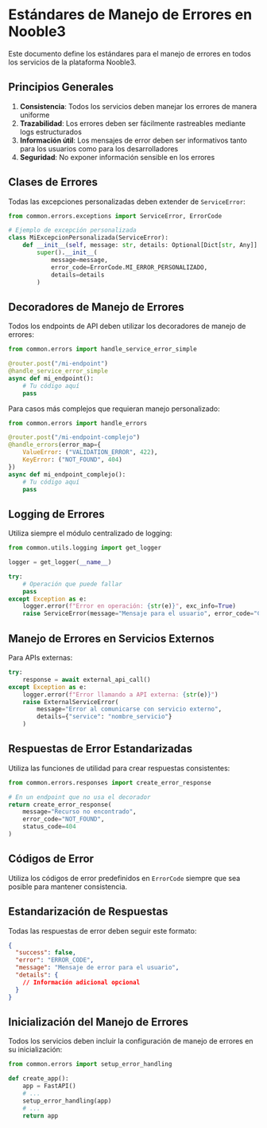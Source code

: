# Estándares de Manejo de Errores en Nooble3

Este documento define los estándares para el manejo de errores en todos los servicios de la plataforma Nooble3.

## Principios Generales

1. **Consistencia**: Todos los servicios deben manejar los errores de manera uniforme
2. **Trazabilidad**: Los errores deben ser fácilmente rastreables mediante logs estructurados
3. **Información útil**: Los mensajes de error deben ser informativos tanto para los usuarios como para los desarrolladores
4. **Seguridad**: No exponer información sensible en los errores

## Clases de Errores

Todas las excepciones personalizadas deben extender de `ServiceError`:

```python
from common.errors.exceptions import ServiceError, ErrorCode

# Ejemplo de excepción personalizada
class MiExcepcionPersonalizada(ServiceError):
    def __init__(self, message: str, details: Optional[Dict[str, Any]] = None):
        super().__init__(
            message=message,
            error_code=ErrorCode.MI_ERROR_PERSONALIZADO,
            details=details
        )
```

## Decoradores de Manejo de Errores

Todos los endpoints de API deben utilizar los decoradores de manejo de errores:

```python
from common.errors import handle_service_error_simple

@router.post("/mi-endpoint")
@handle_service_error_simple
async def mi_endpoint():
    # Tu código aquí
    pass
```

Para casos más complejos que requieran manejo personalizado:

```python
from common.errors import handle_errors

@router.post("/mi-endpoint-complejo")
@handle_errors(error_map={
    ValueError: ("VALIDATION_ERROR", 422),
    KeyError: ("NOT_FOUND", 404)
})
async def mi_endpoint_complejo():
    # Tu código aquí
    pass
```

## Logging de Errores

Utiliza siempre el módulo centralizado de logging:

```python
from common.utils.logging import get_logger

logger = get_logger(__name__)

try:
    # Operación que puede fallar
    pass
except Exception as e:
    logger.error(f"Error en operación: {str(e)}", exc_info=True)
    raise ServiceError(message="Mensaje para el usuario", error_code="CODIGO_ERROR")
```

## Manejo de Errores en Servicios Externos

Para APIs externas:

```python
try:
    response = await external_api_call()
except Exception as e:
    logger.error(f"Error llamando a API externa: {str(e)}")
    raise ExternalServiceError(
        message="Error al comunicarse con servicio externo",
        details={"service": "nombre_servicio"}
    )
```

## Respuestas de Error Estandarizadas

Utiliza las funciones de utilidad para crear respuestas consistentes:

```python
from common.errors.responses import create_error_response

# En un endpoint que no usa el decorador
return create_error_response(
    message="Recurso no encontrado",
    error_code="NOT_FOUND",
    status_code=404
)
```

## Códigos de Error

Utiliza los códigos de error predefinidos en `ErrorCode` siempre que sea posible para mantener consistencia.

## Estandarización de Respuestas

Todas las respuestas de error deben seguir este formato:

```json
{
  "success": false,
  "error": "ERROR_CODE",
  "message": "Mensaje de error para el usuario",
  "details": {
    // Información adicional opcional
  }
}
```

## Inicialización del Manejo de Errores

Todos los servicios deben incluir la configuración de manejo de errores en su inicialización:

```python
from common.errors import setup_error_handling

def create_app():
    app = FastAPI()
    # ...
    setup_error_handling(app)
    # ...
    return app
